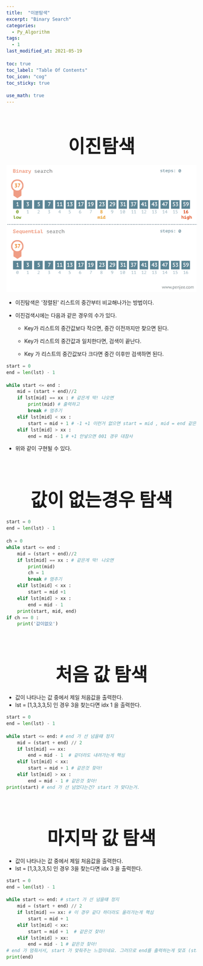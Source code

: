 ```yaml
---
title:  "이분탐색"
excerpt: "Binary Search"
categories:
  - Py_Algorithm
tags:
  - 1
last_modified_at: 2021-05-19

toc: true
toc_label: "Table Of Contents"
toc_icon: "cog"
toc_sticky: true

use_math: true
---
```


<br>

# <center><font size="15"> 이진탐색 </font></center>

![png](/assets/images/Py_Algorithm/1_1.gif)

- 이진탐색은 '정렬된' 리스트의 중간부터 비교해나가는 방법이다.

- 이진검색시에는 다음과 같은 경우의 수가 있다.

  - Key가 리스트의 중간값보다 작으면, 중간 이전까지만 찾으면 된다.

  - Key가 리스트의 중간값과 일치한다면, 검색이 끝난다. 
  - Key 가 리스트의 중간값보다 크다면 중간 이후만 검색하면 된다.

```python
start = 0 
end = len(lst) - 1 

while start <= end :
    mid = (start + end)//2
    if lst[mid] == xx : # 같은게 딱! 나오면
        print(mid) # 출력하고
        break # 멈추기
    elif lst[mid] < xx :
        start = mid + 1 # -1 +1 이런거 없으면 start = mid , mid = end 같은 경우에 참사난다. 
    elif lst[mid] > xx :
        end = mid - 1 # +1 안넣으면 001 경우 대참사
```

- 위와 같이 구현될 수 있다. 

<BR>

<br>

# <center><font size="15"> 값이 없는경우 탐색 </font></center>

```python
start = 0 
end = len(lst) - 1 

ch = 0
while start <= end :
    mid = (start + end)//2
    if lst[mid] == xx : # 같은게 딱! 나오면
        print(mid) 
        ch = 1
        break # 멈추기
    elif lst[mid] < xx :
        start = mid +1 
    elif lst[mid] > xx :
        end = mid - 1 
    print(start, mid, end)
if ch == 0 :
    print('값이없오')
```



<br>

<br>

# <center><font size="15"> 처음 값 탐색 </font></center>

- 값이 나타나는 값 중에서 제일 처음값을 출력한다.
- lst = [1,3,3,3,5] 인 경우 3을 찾는다면 idx 1 을 출력한다.

```python
start = 0 
end = len(lst) - 1

while start <= end: # end 가 선 넘을떄 정지
    mid = (start + end) // 2
    if lst[mid] == xx:
        end = mid - 1  # 같더라도 내려가는게 핵심
    elif lst[mid] < xx:
        start = mid + 1 # 같은것 찾아!
    elif lst[mid] > xx :
        end = mid - 1 # 같은것 찾아!
print(start) # end 가 선 넘었다는건? start 가 맞다는거.
```

<br>

<Br>

# <center><font size="15">마지막 값 탐색 </font></center>

- 값이 나타나는 값 중에서 제일 처음값을 출력한다.
- lst = [1,3,3,3,5] 인 경우 3을 찾는다면 idx 3 을 출력한다.

```python
start = 0 
end = len(lst) - 1 

while start <= end: # start 가 선 넘을떄 정지 
    mid = (start + end) // 2
    if lst[mid] == xx: # 이 경우 같다 하더라도 올라가는게 핵심
        start = mid + 1
    elif lst[mid] < xx: 
        start = mid + 1  # 같은것 찾아! 
    elif lst[mid] > xx:
        end = mid - 1 # 같은것 찾아!
# end 가 멈춰서서, start 가 맞춰주는 느낌이네요. 그러므로 end를 출력하는게 맞죠 (start 가 변하다가 end를 넘어버릴떄 중지하니까요)
print(end)
```

